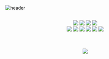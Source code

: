 ![header](https://capsule-render.vercel.app/api?type=waving&color=auto&height=300&section=header&text=Welcome%20&fontSize=90&animation=fadeIn)  

<div align="center">
<!-- <div align="center">
 <h3>안녕하세요</h3>
 <h3>프론트엔드 개발자를 준비하고 있는 김준규 입니다</h3>
 
</div> -->
<br>
<!-- <h3 align="center">Tech_Front</h3> -->
<div align="center" >
<img src="https://img.shields.io/badge/React-61DAFB?style=flat-square&logo=React&logoColor=white" />  <img src="https://img.shields.io/badge/TypeScript-3178C6?style=flat-square&logo=TypeScript&logoColor=white" />  <img src="https://img.shields.io/badge/Redux-764ABC?style=flat-square&logo=Redux&logoColor=white" />  <img src="https://img.shields.io/badge/ReduxSaga-999999?style=flat-square&logo=Redux-Saga&logoColor=white" />
</div>
<div align="center" >
<img src="https://img.shields.io/badge/Next.js-000000?style=flat-square&logo=Next.js&logoColor=white" />  <img src="https://img.shields.io/badge/JavaScript-F7DF1E?style=flat-square&logo=JavaScript&logoColor=white" />  <img src="https://img.shields.io/badge/HTML5-E34F26?style=flat-square&logo=HTML5&logoColor=white" />  <img src="https://img.shields.io/badge/CSS3-1572B6?style=flat-square&logo=CSS3&logoColor=white" />  <img src="https://img.shields.io/badge/Styled Components-DB7093?style=flat-square&logo=styled-components&logoColor=white" />  <img src="https://img.shields.io/badge/Tailwind CSS-06B6D4?style=flat-square&logo=Tailwind CSS&logoColor=white" />
</div>
<br>
<!-- <h3 align="center" >Tech_Back</h3>
<div align="center" >
<img src="https://img.shields.io/badge/Node.js-339933?style=flat-square&logo=Node.js&logoColor=white" />  <img src="https://img.shields.io/badge/Express-000000?style=flat-square&logo=Express&logoColor=white" />  <img src="https://img.shields.io/badge/PostgreSQL-4169E1?style=flat-square&logo=PostgreSQL&logoColor=white" />
</div> -->


<br>
<br>

<div align="center" >
 <img src="https://github-readme-stats.vercel.app/api?username=jungyu333&show_icons=true&theme=radical&card_width=400"/>
</div>




</div>



